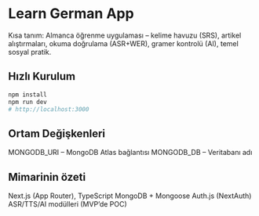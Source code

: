 # Learn German App

Kısa tanım: Almanca öğrenme uygulaması – kelime havuzu (SRS), artikel alıştırmaları, okuma doğrulama (ASR+WER), gramer kontrolü (AI), temel sosyal pratik.

## Hızlı Kurulum

```bash
npm install
npm run dev
# http://localhost:3000
```

## Ortam Değişkenleri

MONGODB_URI – MongoDB Atlas bağlantısı
MONGODB_DB – Veritabanı adı

## Mimarinin özeti

Next.js (App Router), TypeScript
MongoDB + Mongoose
Auth.js (NextAuth)
ASR/TTS/AI modülleri (MVP’de POC)

